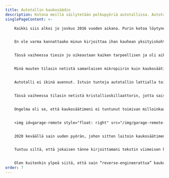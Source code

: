 ```yaml
---
title: Autotallin kaukosäädin
description: Kotona meillä säilytetään polkupyöriä autotallissa. Autotallin ovet aukeavat sähköisesti joko avainta kääntämällä tai kaukosäätimen avulla. Avaimen käyttäminen oven avaamiseen oli kuitenkin mielestäni ylitsepääsemättömän raskasta, koska silloin joutuu pysäyttämään pyörän, nousemaan pois selästä, kaivamaan avaimen esiin, avaamaan oven ja sitten pitää vielä taluttaa pyörä sisään. Kaukosäätimellä homma hoituu paljon helpommin. Oven voi avata nappia painamalla pieneltä etäisyydeltä, eikä tarvi kaivaa avaimia taskusta, ja pyörän voi jopa ajaa suoraan autotalliin sisään. Valitettavasti meillä oli vain yksi kaukosäädin, ja en oikein voinut omia sitä pelkästään itselleni. Siispä lähdin tutkimaan toimivan kaukosäätimen toimintaa ja koitin sitten tehdä toisen samanlaisen kaukosäätimen, jotta voisin kiinnittää sen polkupyörääni. Aloitin projektin tekemisen jo 2016 vuoden puolella, ja olen säätänyt laitetta vielä 2020 vuoden aikana, joten tämä on tosiaan ollut minulle aikamoinen ikuisuusprojekti, jonka aikana olen myös monesti kokenut suuria epätoivon ja hämmennyksen hetkiä, mutta välillä myös onnistumisia.
singlePageContent: >-

    Kaikki siis alkoi jo joskus 2016 vuoden aikana. Purin kotoa löytyneen kaukosäätimen ja rupesin oskilloskoopin avulla tutkimaan sen toimintaa. Netistä ei löytynyt minkäänlaista dokumentaatiota juuri tästä laitteesta, joten olin omillani. Tässä tapauksessa oli hyvä asia, että autotallin avaamissysteemi ja kaukosäädin ovat melko vanhoja. Sähkökomponentit olivat melko kookkaita, ja kaukosäätimen lähettämä signaali ei ole kauhean monimutkainen, ja sen tulkitseminen ilman dokumentaatiotakin oli melko helppoa. Lisäksi veikkaan (ja oikeastaan myös toivon), että nykyaikaisissa kaukosäätimissä on sellaisia turvaominaisuuksia, että pelkästään signaalin kopioimalla ei voi tehdä uutta toimivaa kaukosäädintä.


    En ole varma kannattaako minun kirjoittaa ihan kauhean yksityiskohtaisesti kaukosäätimestä nettiin, koska ei todennäköisesti ole kovin järkevää tehdä “Näin saat autotallini auki” -ohjetta nettiin avoimesti. Melko epätodennäköistä se toki on, että kukaan näiden ohjeiden perusteella meidän autotalliin murtautuisi, mutta kai on järkevää olla varovainen. Kirjoittelin siis kaukosäätimen toiminnasta vähän yleisellä tasolla. Avasin siis kaukosäätimen ja mittasin jännitettä antennilla suhteessa maahan. Oli melko helposti nähtävissä, että kaukosäädin lähettää jonkinlaisen digitaalisen koodin/salasanan muuttamalla lähetettävän signaalin amplitudia. Kaukosäätimessä oli yksi mikropiiri. Siitä löytyi googlen avulla tietoa, ja selvisi, että sen tehtävä on tuottaa tämä digitaalinen signaali. Datasheetin ja oskilloskoopin avulla olin siis tässä vaiheessa jo melko hyvin tietoinen siitä, millaista signaalia pitää lähettää, että autotalli aukeaa. Signaalin taajuus piti vielä selvittää. Oskilloskooppini on halvin mahdollinen, ja sen näytetaajuus ei riitä kertomaan tarkasti signaalin taajuutta. Kaukosäätimessä oli kuitenkin kristallioskillaattori, jossa luki sen taajuus, jonka sitten päättelin olevan myös signaalin lähetystaajuus.


    Tässä vaiheessa tiesin jo oikeastaan kaiken tarpeellisen ja oli aika ruveta rakentamaan omaa kaukosäädintäni. Minulla oli vain pieni ongelma. En silloin, enkä oikeastaan vieläkään ymmärrä miten oskillaattoripiirit toimivat. En siis tosiaan osannut suunnitella sellaista. Siispä tässä projektissa jouduin kopioimaan piirin suoraan netistä. Aluksi taisin pyrkiä tekemään piirin valmiiksi itselläni olevista komponenteista. Päädyin tekemään jonkinlaisen LC-värähtelypiirin. Sen taajuuden saaminen oikeaksi oli kaamea työmaa, koska kuten sanoin, oskillaattorini oli liian hidas mittaamaan näin suuria taajuuksia. Toisin sanoen taajuuden saaminen oikein oli vähän arpapeliä. Muistan istuneeni autotallin lattialla useita tunteja yrittäen saada ovea aukeamaan. Minulla oli piiriin kolvattuna mittausten perustella suurin piirtein oikeanlainen käämi ja kondensaattori, ja kokeilin lisätä kondensaattorin kanssa rinnan toisen pienen kondensaattorin, jonka kapasitanssia vaihtelin, jotta sitten tuurilla ehkä osuisin oikealle taajuudelle. Käämin induktanssinkin saaminen edes suurin piirtein oikeaksi oli hyvin vaikeata, koska minulla ei ollut siihen mittaria. Olin siis itse tehnyt käämin pyörittämällä pinnoitettua kuparilankaa jonkin ytimen ympärille. Muistaakseni mittasin käämin induktanssin siten, että koitin saada sen värähtelemään jonkin isomman kondensaattorin kanssa, jotta värähtelytaajuus olisi niin suuri, että saisin sen mitattua oskilloskoopilla. Sitten mitatun taajuuden ja kondensaattorin kapasitanssin perusteella pystyin laskemaan käämin induktanssin.


    Minä muuten tilasin netistä samanlaisen mikropiirin kuin kaukosäätimessä, ja sain sitten siitä tarvittavan digitaalisen signaalin, jolla toivoin saavani autotallin oven auki. Vasta myöhemmin tajusin, että ei ollut mitään järkeä tilata kallista mikropiiriä (muistaakseni maksoi useita euroja, melkein kympin) kun olisin voinut vain kopioida signaalin ja ohjelmoida mikrokontrollerin tekemään sen saman signaalin. Näin myös tein myöhemmin. Käyttämäni mikrokontrolleri (Attiny13) oli myös kooltaan pienempi ja myös siksi kätevämpi.


    Autotalli ei ikinä auennut. Istuin tunteja autotallin lattialla toivoen, että jotain tapahtuisi, mutta ei. En oikeastaan vieläkään tiedä, missä vika oli, koska valitettavan moni asia tässä projektissa menee edelleen yli hilseen. Se on kyllä vähän häpeällistä. En siis oikeastaan ymmärrä oskillaattoripiirin toimintaa, enkä sitä, miten signaali lopulta lähtee antennista ja miten se vastaanotetaan. Tavoitteenani on, että luettuani sähkötekniikkaa yliopistossa ymmärrän nämä asiat, ja voin jatkaa elämääni rauhassa, kun tiedän, mitä kaikkia tyhmää olen tässäkin projektissa tehnyt. Todennäköisesti signaalin taajuus ei vaan koskaan osunut oikeaan. Taajuuden pitäisi ilmeisesti olla hyvin tarkasti oikein, ja “jotain sinne päin” ei riitä.


    Tässä vaiheessa tilasin netistä kristallioskillaattorin, jotta saisin taajuuden oikeaksi. Kristallioskillaattorin kanssa jouduin jälleen kerran tukeutumaan Googleen ja käyttämään netistä löytämääni virtapiiriä, koska en osannut suunnitella omaa. Yritin kyllä ymmärtää LC-oskillaattoripiirien ja kristallioskillaattorin toimintaa, mutta jossain vaiheessa luovutin ja ajattelin, että joku toivottavasti selittää tämän selkeästi, kun lähden opiskelemaan sähkötekniikkaa. Kolvasin sitten uuden piirin kasaan ja rupesin toiveikkaana kokeilemaan sitä. Muistan tarkasti ensimmäisen onnistumisen hetken. Olin omassa huoneessani, melko kaukana autotallista. Tutkin kaukosäädintä oskilloskoopilla. Sitten yhtäkkiä isäni tulee kysymään, että johtuuko minusta, että autotallin ovet menevät auki ja kiinni koko ajan. Se oli hieno hetki. Varmistin vielä, että se olin tosiaan minä, joka avaa ovia. Tuntui äärimmäisen hienolta, kun lopulta hallitsin ovia. Tässä vaiheessa luulin, että projektin tekeminen loppuun olisi helppoa. Eipä ollut.


    Ongelma oli se, että kaukosäätimeni ei tuntunut toimivan milloinkaan muulloin kuin silloin, kun se oli kiinnitettynä oskilloskooppiin. Jostain syystä siis oskilloskooppini oli sille hyvä antenni. Ongelma oli taas se, että en ymmärrä antennien toimintaperiaatetta. Tiedän toki, että antennin pitää olla puolikkaan aallonpituuden kokoinen, mutta ongelma oli se, että tässä tapauksessa aallonpituus oli niin suuri, että ei olisi mahdollista käyttää niin suurta antennia. Lisäksi oskilloskoopin johdotkaan eivät kyllä ole niin pitkiä, joten olin hämmentynyt. Jotenkin myös uskoisin, että oskilloskoopin johtojen ei pitäisi toimia kovin hyvänä antennina, koska tämä vain aiheuttaisi häiriötä mittauksiin. En vieläkään tiedä, miksi oskilloskooppi oli niin hyvä antenni. Kokeilin antennina eripituisia johtoja, ja kokeilin myös laittaa antennin kanssa sarjaan erikokoisia käämejä, koska näin ilmeisesti voisi saada antennin toimimaan, vaikka sen koko ei olisikaan aallonpituuden puolikas. Muistaakseni antenni toimi ehkä joskus ja välillä, mutta melko epävarmasti. Parhaimmin toimivuuden sain lopulta siten, että käytin pyörän runkoa antennina. Autotallin ovet avautuivat tällöin melkein aina. Tässä vaiheessa olin itse asiassa melko tyytyväinen. Monen tuskan ja epätoivon hetken jälkeen olin saanut kaukosäätimen toimimaan.


    <img id=garage-remote style="float: right" src="/img/garage-remote-small.jpg" width="500px" alt="Kaukosäädin kiinnitettynä polkupyörään mustassa laatikossa"> Käytin kaukosäädintä säännöllisesti, ja se oli oikeasti ihan kätevä. Kuitenkin välillä se ei toiminut. Tämä ärsytti, ja rupesin säätämään sitä vielä. Tällä kertaa testauksien jälkeen päädyin siihen lopputulokseen, että säätimen toiminta olisi varmempaa, jos antennina toimisi oma kehoni. Siispä tämän jälkeen käytin antennia siten, että toisella kädellä painan sen virtanappia ja toisella kädellä pidän antennin johtimesta kiinni. Antenni toimi taas melko hyvällä varmuudella.


    2020 keväällä sain uuden pyörän, johon sitten laitoin kaukosäätimen kiinni. (En siis onnistunut tekemään laitteesta niin pientä, että sitä olisi järkevää kantaa mukana, vaan se on kiinni pyörässä koko ajan.) Samalla sitten tein pientä säätöä, koska laitteen toimivuus oli ollut vähän heikkoa. Jotenkin, vaikka en tehnyt mitään muutoksia, kaukosäätimen toimintavarmuus oli heikentynyt ajan myötä. Tällä kertaa lähdin eri tyylillä parantamaan laitetta. Koska käyttämästäni LiPo-akusta tuleva jännite ei alun perinkään riittänyt antennin toimimiseen, olin alusta asti käyttänyt pieni muuntajaa, jolla lähetin sai hiukan isomman käyttöjännitteen. Muistaakseni aluksi säädin sen noin 7-10 volttiin, ja ajattelin, että se olisi riittävä. Ja aluksihan se myös riitti, koska jossain vaiheessa kaukosäädin oli oikeasti ihan toimiva. Nyt sitten kuitenkin turhautuneena päätin nostaa jännitettä reilusti. Muistaakseni tällä hetkellä laite toimii suurin piirtein 15-20 voltin jännitteellä. Paino on sanalla “toimii”, koska nyt kaukosäädin oikeasti toimii. Jännitteen nostaminen ei varmasti ollut kovin elegantti tapa korjata laite, mutta olen nyt tyytyväinen sen toimintaa. Uudessa pyörässä antennina toimii muuten taas pyörän runko.


    Tuntuu siltä, että jokaisen tänne kirjoittamani tekstin viimeisen kappaleen aihe on se, että häpeän projektiani, mutta olen silti tyytyväinen siihen, että se toimii. Tämäkään teksti ei ole poikkeus. Eniten häpeän sitä, etten vieläkään ole opiskellut LC-piirien toimintaa. Toki siis ymmärrän sen, miten energiaa muuttuu käämin magneettikentän energiasta kondensaattorin sähkökentän energiaksi jaksollisesti, mutta hämäräksi on jäänyt tätä värähtelyä ylläpitävän virtapiirin toiminta. Tämän tekstin jälkeen yritän ottaa itseäni niskasta kiinni ja lähden ottamaan selvää tästä mysteeristä.


    Olen kuitenkin ylpeä siitä, että sain “reverse-engineerattua” kaukosäätimen toiminnan ja myös tehtyä toisen toimivan kaukosäätimen ilman minkäänlaisia ohjeita netistä. Kaukosäädin on oikeasti aika kätevä.
order: 7
---
```


